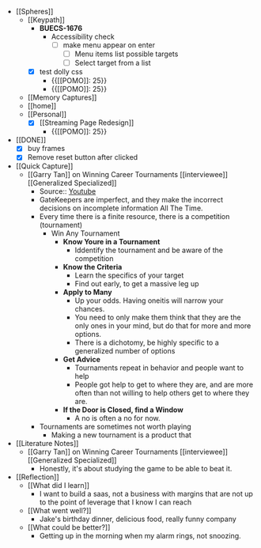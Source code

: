- [[Spheres]]
    - [[Keypath]]
        - **BUECS-1676**
            - Accessibility check
                - [ ] make menu appear on enter
                    - [ ] Menu items list possible targets
                    - [ ] Select target from a list
        - [x] test dolly css
            - {{[[POMO]]: 25}}
            - {{[[POMO]]: 25}}
    - [[Memory Captures]]
    - [[home]]
    - [[Personal]]
        - [x] [[Streaming Page Redesign]]
            - {{[[POMO]]: 25}}
- [[DONE]]
    - [x] buy frames
    - [x] Remove reset button after clicked
- [[Quick Capture]]
    - [[Garry Tan]] on Winning Career Tournaments [[interviewee]] [[Generalized Specialized]]
        - Source:: [Youtube](https://www.youtube.com/watch?v=5siggWM8faY)
        - GateKeepers are imperfect, and they make the incorrect decisions on incomplete information All The Time.
        - Every time there is a finite resource, there is a competition (tournament)
            - Win Any Tournament
                - **Know Youre in a Tournament**
                    - Iddentify the tournament and be aware of the competition 
                - **Know the Criteria**
                    - Learn the specifics of your target
                    - Find out early, to get a massive leg up
                - **Apply to Many**
                    - Up your odds. Having oneitis will narrow your chances.
                    - You need to only make them think that they are the only ones in your mind, but do that for more and more options.
                    - There is a dichotomy, be highly specific to a generalized number of options
                - **Get Advice**
                    - Tournaments repeat in behavior and people want to help
                    - People got help to get to where they are, and are more often than not willing to help others get to where they are.
                - **If the Door is Closed, find a Window**
                    - A no is often a no for now. 
        - Tournaments are sometimes not worth playing
            - Making a new tournament is a product that 
- [[Literature Notes]]
    - [[Garry Tan]] on Winning Career Tournaments [[interviewee]] [[Generalized Specialized]]
        - Honestly, it's about studying the game to be able to beat it. 
- [[Reflection]]
    - [[What did I learn]]
        - I want to build a saas, not a business with margins that are not up to the point of leverage that I know I can reach
    - [[What went well?]]
        - Jake's birthday dinner, delicious food, really funny company
    - [[What could be better?]]
        - Getting up in the morning when my alarm rings, not snoozing.
